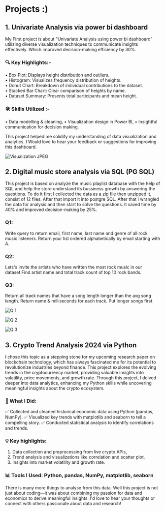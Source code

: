 # Projects :)
## 1. Univariate Analysis via power bi dashboard 

My First project is about "Univariate Analysis using power bi dashboard" utilizing diverse visualization techniques to communicate insights effectively. Which improved decision-making efficiency by 30%.

 ### 🔍 Key Highlights:- 
• Box Plot: Displays height distribution and outliers.  
• Histogram: Visualizes frequency distribution of heights.  
• Donut Chart: Breakdown of individual contributions to the dataset.  
• Stacked Bar Chart: Clear comparison of heights by name.  
• Dataset Summary: Presents total participants and mean height.  

 ### 🛠 Skills Utilized :- 
• Data modelling & cleaning,
• Visualization design in Power BI,
• Insightful communication for decision making.

This project helped me solidify my understanding of data visualization and analytics. I Would love to hear your feedback or suggestions for improving this dashboard.

![Visualization  JPEG](https://github.com/user-attachments/assets/8431bace-c84c-48b9-aaee-06639d1a9a47)





## 2. Digital music store analysis via SQL (PG SQL)

This project is based on analyze the music playlist database with the help of SQL and help the store understand its bussiness growth by answering the questions.
To do it first I collected the data as a zip file then unzipped it, consist of 12 files. After that import it into postgre SQL. After that I wrangled the data for analysis and then start to solve the questions. It saved time by 40% and improved decision-making by 25%.

### Q1:
Write query to return email, first name, last name and genre of all rock music listeners. Return your list ordered alphabetically by email starting with A.
### Q2: 
Lets's invite the artists who have written the most rock music in our dataset.Find artist name and total track count of top 10 rock bands.
### Q3:
Return all track names that have a song length longer than the avg song length. Return name & milliseconds for each track. Put longer songs first.

![Q 1](https://github.com/user-attachments/assets/3ad6037e-dd44-44e1-b2a7-cce3e40b92aa)

![Q 2](https://github.com/user-attachments/assets/585aea7a-d491-4af5-8d3b-f84501de5410)

![Q 3](https://github.com/user-attachments/assets/30a42044-9297-43dc-86d8-bce002be7074)





## 3. Crypto Trend Analysis 2024 via Python
I chose this topic as a stepping stone for my upcoming research paper on blockchain technology, which has always fascinated me for its potential to revolutionize industries beyond finance. This project explores the evolving trends in the cryptocurrency market, providing valuable insights into volatility, price movements, and growth rate. Through this project, I delved deeper into data analytics, enhancing my Python skills while uncovering meaningful insights about the crypto ecosystem. 

### 🚀 What I Did:
✅ Collected and cleaned historical economic data using Python (pandas, NumPy).
✅ Visualized key trends with matplotlib and seaborn to tell a compelling story.
✅ Conducted statistical analysis to identify correlations and trends.

### 💡 Key highlights:
1. Data collection and preprocessing from live crypto APIs,
2. Trend analysis and visualizations like correlation and scatter plot,
3. Insights into market volatility and growth rate.

### 📊 Tools I Used: Python, pandas, NumPy, matplotlib, seaborn

There is many more things to analyse from this data. Well this project is not just about coding—it was about combining my passion for data and economics to derive meaningful insights. I'd love to hear your thoughts or connect with others passionate about data and research!




   
